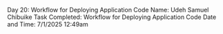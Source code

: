 Day 20: Workflow for Deploying Application Code
Name: Udeh Samuel Chibuike
Task Completed: Workflow for Deploying Application Code
Date and Time: 7/1/2025 12:49am
